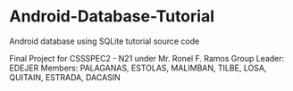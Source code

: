 # Android-Database-Tutorial
Android database using SQLite tutorial source code

Final Project for CSSSPEC2 - N21 under Mr. Ronel F. Ramos
Group Leader: EDEJER
Members:      PALAGANAS,
              ESTOLAS,
              MALIMBAN,
              TILBE,
              LOSA,
              QUITAIN,
              ESTRADA,
              DACASIN
